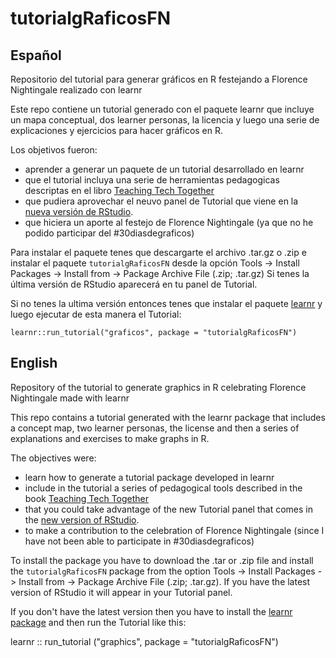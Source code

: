 # tutorialgRaficosFN

## Español

Repositorio del tutorial para generar gráficos en R festejando a Florence Nightingale realizado con learnr

Este repo contiene un tutorial generado con el paquete learnr que incluye un mapa conceptual, dos learner personas, la licencia y luego una serie de explicaciones y ejercicios para hacer gráficos en R.

Los objetivos fueron:

* aprender a generar un paquete de un tutorial desarrollado en learnr 
* que el tutorial incluya una serie de herramientas pedagogicas descriptas en el libro [Teaching Tech Together](teachtogether.tech/)
* que pudiera aprovechar el neuvo panel de Tutorial que viene en la [nueva versión de RStudio](https://rstudio.com/products/rstudio/download/preview/).
* que hiciera un aporte al festejo de Florence Nightingale (ya que no he podido participar del #30diasdegraficos)

Para instalar el paquete tenes que descargarte el archivo .tar.gz o .zip e instalar el paquete `tutorialgRaficosFN` desde la opción Tools -> Install Packages -> Install from -> Package Archive File (.zip; .tar.gz)  Si tenes la última versión de RStudio aparecerá en tu panel de Tutorial. 

Si no tenes la ultima versión entonces tenes que instalar el paquete [learnr](https://rstudio.github.io/learnr/index.html) y luego ejecutar de esta manera el Tutorial:

`learnr::run_tutorial("graficos", package = "tutorialgRaficosFN")`

## English

Repository of the tutorial to generate graphics in R celebrating Florence Nightingale made with learnr

This repo contains a tutorial generated with the learnr package that includes a concept map, two learner personas, the license and then a series of explanations and exercises to make graphs in R.

The objectives were:

* learn how to generate a tutorial package developed in learnr
* include in the tutorial a series of pedagogical tools described in the book [Teaching Tech Together](teachtogether.tech/)
* that you could take advantage of the new Tutorial panel that comes in the [new version of RStudio](https://rstudio.com/products/rstudio/download/preview/).
* to make a contribution to the celebration of Florence Nightingale (since I have not been able to participate in #30diasdegraficos)

To install the package you have to download the .tar or .zip file and install the `tutorialgRaficosFN` package from the option Tools -> Install Packages -> Install from -> Package Archive File (.zip; .tar.gz). If you have the latest version of RStudio it will appear in your Tutorial panel.

If you don't have the latest version then you have to install the [learnr package](https://rstudio.github.io/learnr/index.html) and then run the Tutorial like this:

learnr :: run_tutorial ("graphics", package = "tutorialgRaficosFN")
